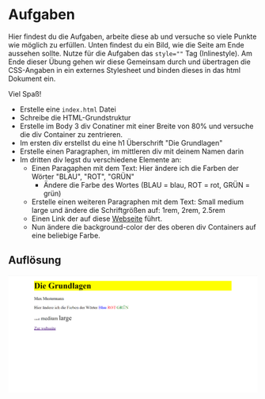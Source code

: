 # Aufgaben 

Hier findest du die Aufgaben, arbeite diese ab und versuche so viele Punkte wie möglich zu erfüllen. Unten findest du ein Bild, wie die Seite am Ende aussehen sollte. Nutze für die Aufgaben das `style=""` Tag (Inlinestyle).
Am Ende dieser Übung gehen wir diese Gemeinsam durch und übertragen die CSS-Angaben in ein externes Stylesheet und binden dieses in das html Dokument ein.

Viel Spaß!


- Erstelle eine `index.html` Datei
- Schreibe die HTML-Grundstruktur
- Erstelle im Body 3 div Conatiner mit einer Breite von 80% und versuche die div Container zu zentrieren.
- Im ersten div erstellst du eine h1 Überschrift "Die Grundlagen"
- Erstelle einen Paragraphen, im mittleren div mit deinem Namen darin
- Im dritten div legst du verschiedene Elemente an:
  - Einen Paragaphen mit dem Text: Hier ändere ich die Farben der Wörter "BLAU", "ROT", "GRÜN"
    - Ändere die Farbe des Wortes (BLAU = blau, ROT = rot, GRÜN = grün)
  - Erstelle einen weiteren Paragraphen mit dem Text: Small medium large und
    ändere die Schriftgrößen auf: 1rem, 2rem, 2.5rem
  - Einen Link der auf diese [Webseite](https://www.w3schools.com/html/html_links.asp) führt.
  - Nun ändere die background-color der des oberen div Containers auf eine beliebige Farbe.

## Auflösung

  ![Grundlagen Vorlage](../../images/grundlagen.PNG)